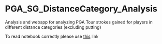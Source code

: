 # PGA_SG_DistanceCategory_Analysis
Analysis and webapp for analyzing PGA Tour strokes gained for players in different distance categories (excluding putting)

To read notebook correctly please use [this](http://nbviewer.jupyter.org/github/PhilipEkfeldt/PGA_SG_DistanceCategory_Analysis/blob/master/PGA%20Analysis%202018.ipynb) link
